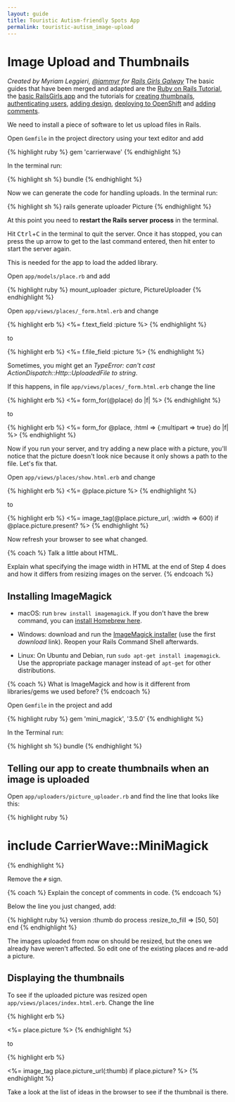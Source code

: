 ```yaml
---
layout: guide
title: Touristic Autism-friendly Spots App
permalink: touristic-autism_image-upload
---
```


# Image Upload and Thumbnails

*Created by Myriam Leggieri, [@iammyr](https://twitter.com/iammyr)*
*for [Rails Girls Galway](https://github.com/RailsGirlsGalway)*
The basic guides that have been merged and adapted are the [Ruby on Rails Tutorial](https://www.railstutorial.org/book), the [basic RailsGirls app](/app/) and the tutorials for [creating thumbnails](/thumbnails), [authenticating users](/devise/), [adding design](/design), [deploying to OpenShift](/openshift/) and [adding comments](/commenting).


We need to install a piece of software to let us upload files in Rails.

Open `Gemfile` in the project directory using your text editor and add

{% highlight ruby %}
gem 'carrierwave'
{% endhighlight %}


In the terminal run:

{% highlight sh %}
bundle
{% endhighlight %}

Now we can generate the code for handling uploads. In the terminal run:

{% highlight sh %}
rails generate uploader Picture
{% endhighlight %}

At this point you need to **restart the Rails server process** in the terminal.

Hit <kbd>Ctrl</kbd>+<kbd>C</kbd> in the terminal to quit the server. Once it has stopped, you can press the up arrow to get to the last command entered, then hit enter to start the server again.

This is needed for the app to load the added library.

Open `app/models/place.rb` and add

{% highlight ruby %}
mount_uploader :picture, PictureUploader
{% endhighlight %}

Open `app/views/places/_form.html.erb` and change

{% highlight erb %}
<%= f.text_field :picture %>
{% endhighlight %}

to

{% highlight erb %}
<%= f.file_field :picture %>
{% endhighlight %}

Sometimes, you might get an *TypeError: can't cast ActionDispatch::Http::UploadedFile to string*.

If this happens, in file `app/views/places/_form.html.erb` change the line

{% highlight erb %}
<%= form_for(@place) do |f| %>
{% endhighlight %}

to

{% highlight erb %}
<%= form_for @place, :html => {:multipart => true} do |f| %>
{% endhighlight %}

Now if you run your server, and try adding a new place with a picture, you'll notice that the picture doesn't look nice because it only shows a path to the file. Let's fix that.

Open `app/views/places/show.html.erb` and change

{% highlight erb %}
<%= @place.picture %>
{% endhighlight %}

to

{% highlight erb %}
<%= image_tag(@place.picture_url, :width => 600) if @place.picture.present? %>
{% endhighlight %}

Now refresh your browser to see what changed.

{% coach %}
Talk a little about HTML.

Explain what specifying the image width in HTML at the end of Step
4 does and how it differs from resizing images on the server.
{% endcoach %}

## Installing ImageMagick

* macOS: run `brew install imagemagick`. If you don't have the brew command, you can [install Homebrew here][in-homebrew].
* Windows: download and run the [ImageMagick installer][im-win] (use the first
  *download* link). Reopen your Rails Command Shell afterwards.
* Linux: On Ubuntu and Debian, run `sudo apt-get install imagemagick`. Use the
  appropriate package manager instead of `apt-get` for other distributions.

  [im-win]: https://imagemagick.org/script/download.php#windows
  [in-homebrew]: https://brew.sh/

{% coach %}
What is ImageMagick and how is it different from libraries/gems we used before?
{% endcoach %}

Open `Gemfile` in the project and add

{% highlight ruby %}
gem 'mini_magick', '3.5.0'
{% endhighlight %}

In the Terminal run:

{% highlight sh %}
bundle
{% endhighlight %}

## Telling our app to create thumbnails when an image is uploaded

Open `app/uploaders/picture_uploader.rb` and find the line that looks like
this:

{% highlight ruby %}
  # include CarrierWave::MiniMagick
{% endhighlight %}

Remove the `#` sign.

{% coach %}
Explain the concept of comments in code.
{% endcoach %}

Below the line you just changed, add:

{% highlight ruby %}
version :thumb do
  process :resize_to_fill => [50, 50]
end
{% endhighlight %}

The images uploaded from now on should be resized, but the ones we already
have weren't affected. So edit one of the existing places and re-add a picture.

## Displaying the thumbnails

To see if the uploaded picture was resized open
`app/views/places/index.html.erb`. Change the line

{% highlight erb %}
<td><%= place.picture %></td>
{% endhighlight %}

to

{% highlight erb %}
<td><%= image_tag place.picture_url(:thumb) if place.picture? %></td>
{% endhighlight %}

Take a look at the list of ideas in the browser to see if the thumbnail is
there.

